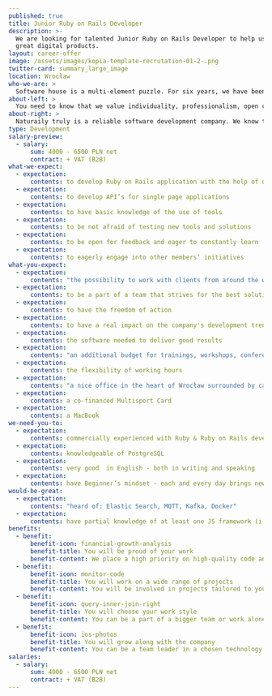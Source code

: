 ```yaml
---
published: true
title: Junior Ruby on Rails Developer
description: >-
  We are looking for talented Junior Ruby on Rails Developer to help us build
  great digital products.
layout: career-offer
image: /assets/images/kopia-template-recrutation-01-2-.png
twitter-card: summary_large_image
location: Wrocław
who-we-are: >
  Software house is a multi-element puzzle. For six years, we have been successfully constructing the team of people with matching characters and skills, which resulted in a truly beautiful picture. Only one piece is missing. We believe it is you, Naturaily.
about-left: >
  You need to know that we value individuality, professionalism, open communication and honesty. We strive to provide our clients with the best, stable, reliable and beautiful digital products.
about-right: >
  Naturaily truly is a reliable software development company. We know that, and we need the world to know it too. Do you have an idea how to spread the word? We are waiting for you!
type: Development
salary-preview:
  - salary:
      sum: 4000 - 6500 PLN net
      contract: + VAT (B2B)
what-we-expect:
  - expectation:
      contents: to develop Ruby on Rails application with the help of other developers
  - expectation:
      contents: to develop API’s for single page applications
  - expectation:
      contents: to have basic knowledge of the use of tools
  - expectation:
      contents: to be not afraid of testing new tools and solutions
  - expectation:
      contents: to be open for feedback and eager to constantly learn
  - expectation:
      contents: to eagerly engage into other members’ initiatives
what-you-expect:
  - expectation:
      contents: "the possibility to work with clients from around the world representing, among other industries: art, e-commerce, energy, and construction"
  - expectation:
      contents: to be a part of a team that strives for the best solutions for client and project itself
  - expectation:
      contents: to have the freedom of action
  - expectation:
      contents: to have a real impact on the company's development trends
  - expectation:
      contents: the software needed to deliver good results
  - expectation:
      contents: "an additional budget for trainings, workshops, conferences, etc."
  - expectation:
      contents: the flexibility of working hours
  - expectation:
      contents: "a nice office in the heart of Wrocław surrounded by cafés, restaurants, art galleries, etc."
  - expectation:
      contents: a co-financed Multisport Card
  - expectation:
      contents: a MacBook
we-need-you-to:
  - expectation:
      contents: commercially experienced with Ruby & Ruby on Rails development (min. 6 months)
  - expectation:
      contents: knowledgeable of PostgreSQL
  - expectation:
      contents: very good  in English - both in writing and speaking
  - expectation:
      contents: have Beginner’s mindset - each and every day brings new challenges
would-be-great:
  - expectation:
      contents: "heard of: Elastic Search, MQTT, Kafka, Docker"
  - expectation:
      contents: have partial knowledge of at least one JS framework (i.e. React.js/Vue.js)
benefits:
  - benefit:
      benefit-icon: financial-growth-analysis
      benefit-title: You will be proud of your work
      benefit-content: We place a high priority on high-quality code and lack of technical dept.
  - benefit:
      benefit-icon: monitor-code
      benefit-title: You will work on a wide range of projects
      benefit-content: You will be involved in projects tailored to your level of expertise.
  - benefit:
      benefit-icon: query-inner-join-right
      benefit-title: You will choose your work style
      benefit-content: You can be a part of a bigger team or work alone, if you prefer.
  - benefit:
      benefit-icon: ios-photos
      benefit-title: You will grow along with the company
      benefit-content: You can be a team leader in a chosen technology or you can share your knowledge & experience during in-company Tech-Friday.
salaries:
  - salary:
      sum: 4000 - 6500 PLN net
      contract: + VAT (B2B)
---
```

